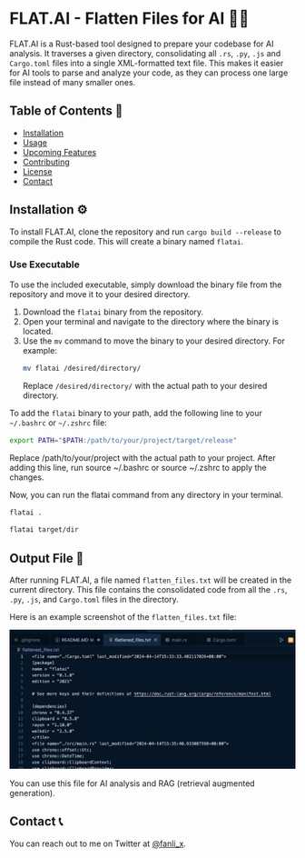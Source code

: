 # FLAT.AI - Flatten Files for AI 📁📄

FLAT.AI is a Rust-based tool designed to prepare your codebase for AI analysis. It traverses a given directory, consolidating all `.rs`, `.py`, `.js` and `Cargo.toml` files into a single XML-formatted text file. This makes it easier for AI tools to parse and analyze your code, as they can process one large file instead of many smaller ones.

## Table of Contents 📑

- [Installation](#installation)
- [Usage](#usage)
- [Upcoming Features](#upcoming-features)
- [Contributing](#contributing)
- [License](#license)
- [Contact](#contact)

## Installation ⚙️

To install FLAT.AI, clone the repository and run `cargo build --release` to compile the Rust code. This will create a binary named `flatai`.


### Use Executable 
To use the included executable, simply download the binary file from the repository and move it to your desired directory.

1. Download the `flatai` binary from the repository.
2. Open your terminal and navigate to the directory where the binary is located.
3. Use the `mv` command to move the binary to your desired directory. For example:
    ```sh
    mv flatai /desired/directory/
    ```
    Replace `/desired/directory/` with the actual path to your desired directory.


To add the `flatai` binary to your path, add the following line to your `~/.bashrc` or `~/.zshrc` file:

```sh
export PATH="$PATH:/path/to/your/project/target/release"
```

Replace /path/to/your/project with the actual path to your project. After adding this line, run source ~/.bashrc or source ~/.zshrc to apply the changes.

Now, you can run the flatai command from any directory in your terminal.


```sh
flatai . 
```

```sh
flatai target/dir
```


## Output File 📄
After running FLAT.AI, a file named `flatten_files.txt` will be created in the current directory. This file contains the consolidated code from all the `.rs`, `.py`, `.js`, and `Cargo.toml` files in the directory.

Here is an example screenshot of the `flatten_files.txt` file:

![Flatten Files Output](screenshot.png)

You can use this file for AI analysis and RAG (retrieval augmented generation).

## Contact 📞

You can reach out to me on Twitter at [@fanli_x](https://twitter.com/fanli_x).

